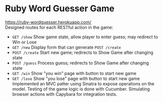 # Ruby Word Guesser Game
https://ruby-wordguesser.herokuapp.com/ </br>
Designed routes for each RESTful action in the game:
- `GET /show` Show game state, allow player to enter guess; may redirect to Win or Lose
- `GET /new` Display form that can generate `POST /create`
- `POST /create` Start new game; redirects to Show Game after changing state
- `POST /guess` Process guess; redirects to Show Game after changing state
- `GET /win` Show "you win" page with button to start new game
- `GET /lose` Show "you lose" page with button to start new game
Implemented an MVC patter using Sinatra to expose operations on the model. 
Testing of the game logic is done with Cucumber. Simulating browser actions with Capybara for integration tests. </br>
